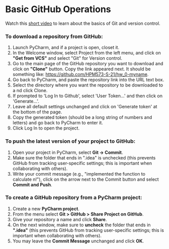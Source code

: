 # Basic GitHub Operations

Watch this [short video](https://git-scm.com/video/what-is-version-control)
 to learn about the basics of Git and version control.

### To download a repository from GitHub:

1. Launch PyCharm, and if a project is open, closet it.
2. In the Welcome window, select Project from the left menu, and click on **"Get from VCS"** 
and select "Git" for Version control. 
3. Go to the main page of the GitHub repository you want to download and 
click on **"Clone"** button. Copy the link appeared next. It should be something like:
https://github.com/HPM573-S-21/hw_0-myname.
4. Go back to PyCharm, and paste the repository link into the URL text box.
5. Select the directory where you want the repository to be downloaded to a
nd click Clone. 
6. If prompted to 'Log In to Github', select 'User Token...' and then click on 'Generate...'.
7. Leave all default settings unchanged and click on 'Generate token' at the bottom of the page. 
8. Copy the generated token (should be a long string of numbers and letters) and go back to PyCharm to enter it. 
7. Click Log In to open the project.

### To push the latest version of your project to GitHub:

1. Open your project in PyCharm, select **Git -> Commit**. 
2. Make sure the folder that ends in "\.idea" is unchecked (this prevents GitHub from tracking user-specific settings; this is important when collaborating with others). 
3. Write your commit message (e.g., "implemented the function to calculate n!"), 
click on the arrow next to the Commit button and select **Commit and Push**.

### To create a GitHub repository from a PyCharm project: 

1. Create a new **PyCharm project**.
2. From the menu select 
**Git > GitHub > Share Project on GitHub**.
3. Give your repository a name and click **Share**.
4. On the next window, make sure to **uncheck** the folder that ends in **"\.idea"** 
(this prevents GitHub from tracking user-specific settings; 
this is important when collaborating with others).
5. You may leave the **Commit Message** unchanged and click **OK**.
